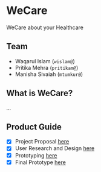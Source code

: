 # WeCare
WeCare about your Healthcare

## Team
* Waqarul Islam (`wislam@`)
* Pritika Mehra (`pritikam@`)
* Manisha Sivaiah (`mtumkur@`)

## What is WeCare?
...

## Product Guide
- [x] Project Proposal [here](deliverables/ProjectProposal.pdf)
- [x] User Research and Design [here](deliverables/UserResearch_Design.pdf)
- [x] Prototyping [here](deliverables/Prototyping.pdf)
- [x] Final Prototype [here](deliverables/FinalPrototype.pdf)
